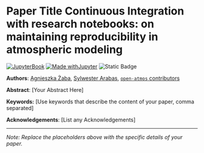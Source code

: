 # Paper Title Continuous Integration with research notebooks: on maintaining reproducibility in atmospheric modeling

[![JupyterBook](https://github.com/UCAR-SEA/SEA-ISS-Template/actions/workflows/deploy.yml/badge.svg)](https://github.com/UCAR-SEA/SEA-ISS-Template/actions/workflows/deploy.yml)
[![Made withJupyter](https://img.shields.io/badge/Made%20with-Jupyter-green?style=flat-square&logo=Jupyter&color=green)](https://jupyter.org/try)
![Static Badge](https://img.shields.io/badge/DOI-10.XXXXX%2Fnnnnn-blue)

**Authors**:  [Agnieszka Żaba](mailto:azaba@agh.edu.pl), [Sylwester Arabas](mailto:sylwester.arabas@agh.edu.pl), [`open-atmos` contributors](https://github.com/open-atmos)

**Abstract**: [Your Abstract Here]

**Keywords:** [Use keywords that describe the content of your paper, comma separated]


**Acknowledgements**: [List any Acknowledgements]

---

*Note: Replace the placeholders above with the specific details of your paper.*
